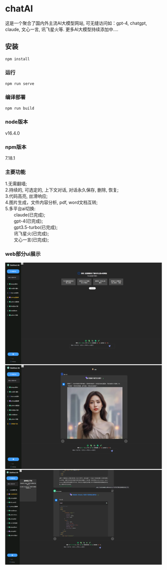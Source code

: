 # chatAI
这是一个聚合了国内外主流AI大模型网站, 可无缝访问如：gpt-4, chatgpt, claude, 文心一言, 讯飞星火等. 更多AI大模型持续添加中....

## 安装
```
npm install
```

### 运行
```
npm run serve
```

### 编译部署
```
npm run build
```

### node版本
v16.4.0  

### npm版本
7.18.1

### 主要功能
1.无需翻墙;  
2.持续的, 可选定的, 上下文对话, 对话永久保存, 删除, 恢复;  
3.代码高亮, 丝滑响应;  
4.图片生成，文件内容分析, pdf, word文档互转;  
5.多平台ai切换:  
&emsp;&emsp;claude(已完成);  
&emsp;&emsp;gpt-4(已完成);  
&emsp;&emsp;gpt3.5-turbo(已完成);  
&emsp;&emsp;讯飞星火(已完成);  
&emsp;&emsp;文心一言(已完成);  

### web部分ui展示
![chat-ui-1](main-1.png)  
![chat-ui-2](main-2.png)  
![chat-ui-3](main-3.png)  

